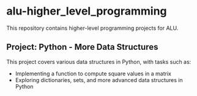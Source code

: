 # alu-higher_level_programming

This repository contains higher-level programming projects for ALU. 

## Project: Python - More Data Structures

This project covers various data structures in Python, with tasks such as:
- Implementing a function to compute square values in a matrix
- Exploring dictionaries, sets, and more advanced data structures in Python
